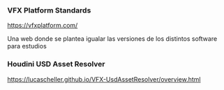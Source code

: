 ### VFX Platform Standards
https://vfxplatform.com/

Una web donde se plantea igualar las versiones de los distintos software para estudios

### Houdini USD Asset Resolver

https://lucascheller.github.io/VFX-UsdAssetResolver/overview.html